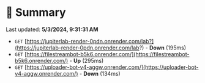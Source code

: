 # 📖 Summary
Last updated: **5/3/2024, 9:31:31 AM**

- `GET` [https://jupiterlab-render-0pdn.onrender.com/lab?](https://jupiterlab-render-0pdn.onrender.com/lab?) - **Down** (195ms)
- `GET` [https://filestreambot-b5k6.onrender.com/](https://filestreambot-b5k6.onrender.com/) - **Up** (295ms)
- `GET` [https://uploader-bot-v4-aggw.onrender.com/](https://uploader-bot-v4-aggw.onrender.com/) - **Down** (134ms)
